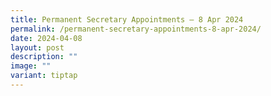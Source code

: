 ```yaml
---
title: Permanent Secretary Appointments – 8 Apr 2024
permalink: /permanent-secretary-appointments-8-apr-2024/
date: 2024-04-08
layout: post
description: ""
image: ""
variant: tiptap
---
```

